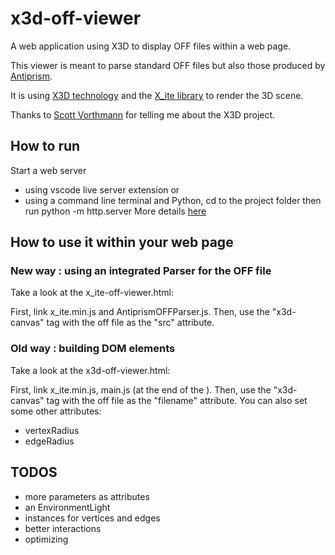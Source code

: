 # x3d-off-viewer
A web application using X3D to display OFF files within a web page.

This viewer is meant to parse standard OFF files but also those produced by [Antiprism](http://www.antiprism.com).

It is using [X3D technology](www.x3dom.org) and the [X_ite library](https://create3000.github.io/x_ite) to render the 3D scene.

Thanks to [Scott Vorthmann](https://github.com/vorth) for telling me about the X3D project.

## How to run

Start a web server 
- using vscode live server extension or 
- using a command line terminal and Python, cd to the project folder then run python -m http.server
More details [here](https://create3000.github.io/x_ite/setup-a-localhost-server/)

## How to use it within your web page

### New way : using an integrated Parser for the OFF file
Take a look at the x_ite-off-viewer.html:

First, link x_ite.min.js and AntiprismOFFParser.js.
Then, use the "x3d-canvas" tag with the off file as the "src" attribute.


### Old way : building DOM elements
Take a look at the x3d-off-viewer.html:

First, link x_ite.min.js, main.js (at the end of the <body>).
Then, use the "x3d-canvas" tag with the off file as the "filename" attribute.
You can also set some other attributes:
- vertexRadius
- edgeRadius

## TODOS
- more parameters as attributes
- an EnvironmentLight
- instances for vertices and edges
- better interactions
- optimizing